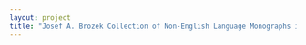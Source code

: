 ```yaml
--- 
layout: project 
title: "Josef A. Brozek Collection of Non-English Language Monographs in the Humanities and Human Sciences Project" 
---
```



